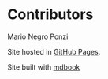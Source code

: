 # Contributors

Mario Negro Ponzi

Site hosted in [GitHub Pages](https://marionegroponzi.github.io/snippets/).

Site built with [mdbook](https://rust-lang.github.io/mdBook/index.html)
